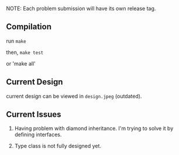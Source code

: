 NOTE: Each problem submission will have its own release tag.

## Compilation

run `make`

then, `make test`

or 'make all'

## Current Design

current design can be viewed in `design.jpeg` (outdated).

## Current Issues

1. Having problem with diamond inheritance. I'm trying to solve it by defining interfaces.

2. Type class is not fully designed yet.
